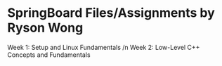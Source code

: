 # SpringBoard Files/Assignments by Ryson Wong

Week 1: Setup and Linux Fundamentals /n
Week 2: Low-Level C++ Concepts and Fundamentals
